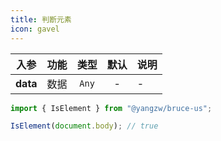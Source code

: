 ```yaml
---
title: 判断元素
icon: gavel
---
```


入参|功能|类型|默认|说明
:-:|:-:|:-:|:-:|-
**data**|数据|`Any`|-|-

```js
import { IsElement } from "@yangzw/bruce-us";

IsElement(document.body); // true
```